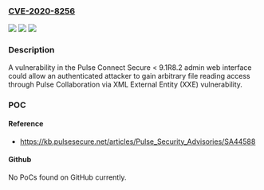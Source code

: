 ### [CVE-2020-8256](https://cve.mitre.org/cgi-bin/cvename.cgi?name=CVE-2020-8256)
![](https://img.shields.io/static/v1?label=Product&message=Pulse%20Connect%20Secure&color=blue)
![](https://img.shields.io/static/v1?label=Version&message=n%2Fa&color=blue)
![](https://img.shields.io/static/v1?label=Vulnerability&message=XML%20External%20Entities%20(XXE)%20(CWE-611)&color=brighgreen)

### Description

A vulnerability in the Pulse Connect Secure < 9.1R8.2 admin web interface could allow an authenticated attacker to gain arbitrary file reading access through Pulse Collaboration via XML External Entity (XXE) vulnerability.

### POC

#### Reference
- https://kb.pulsesecure.net/articles/Pulse_Security_Advisories/SA44588

#### Github
No PoCs found on GitHub currently.

